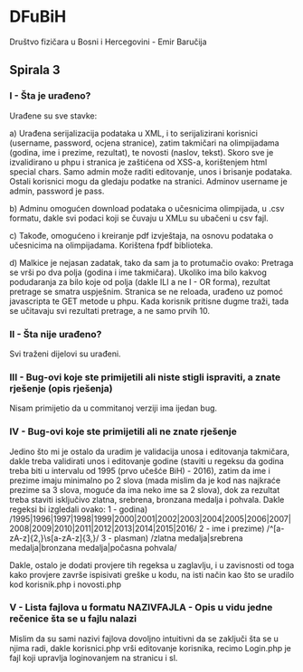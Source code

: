 # DFuBiH

Društvo fizičara u Bosni i Hercegovini - Emir Baručija

## Spirala 3

### I  - Šta je urađeno?

Urađene su sve stavke:

a) Urađena serijalizacija podataka u XML, i to serijalizirani korisnici (username, password, ocjena stranice), zatim takmičari na olimpijadama (godina, ime i prezime, rezultat), te novosti (naslov, tekst).
Skoro sve je izvalidirano u phpu i stranica je zaštićena od XSS-a, korištenjem html special chars.
Samo admin može raditi editovanje, unos i brisanje podataka. Ostali korisnici mogu da gledaju podatke na stranici.
Adminov username je admin, password je pass.

b) Adminu omogućen download podataka o učesnicima olimpijada, u .csv formatu, dakle svi podaci koji se čuvaju u XMLu su ubačeni u csv fajl.

c) Takođe, omogućeno i kreiranje pdf izvještaja, na osnovu podataka o učesnicima na olimpijadama. Korištena fpdf biblioteka.

d) Malkice je nejasan zadatak, tako da sam ja to protumačio ovako:
Pretraga se vrši po dva polja (godina i ime takmičara). Ukoliko ima bilo kakvog podudaranja za bilo koje od polja (dakle ILI a ne I - OR forma), rezultat pretrage se smatra uspješnim.
Stranica se ne reloada, urađeno uz pomoć javascripta te GET metode u phpu.
Kada korisnik pritisne dugme traži, tada se učitavaju svi rezultati pretrage, a ne samo prvih 10.



### II  - Šta nije urađeno?

Svi traženi dijelovi su urađeni.



### III - Bug-ovi koje ste primijetili ali niste stigli ispraviti, a znate rješenje (opis rješenja)

Nisam primijetio da u commitanoj verziji ima ijedan bug.



### IV  - Bug-ovi koje ste primijetili ali ne znate rješenje

Jedino što mi je ostalo da uradim je validacija unosa i editovanja takmičara, dakle treba validirati unos i editovanje godine (staviti u regeksu da godina treba biti u intervalu od 1995 (prvo učešće BiH) - 2016), zatim da ime i prezime imaju minimalno po 2 slova (mada mislim da je kod nas najkraće prezime sa 3 slova, moguće da ima neko ime sa 2 slova), dok za rezultat treba staviti isključivo zlatna, srebrena, bronzana medalja i pohvala.
Dakle regeksi bi izgledali ovako:
1 - godina) /1995|1996|1997|1998|1999|2000|2001|2002|2003|2004|2005|2006|2007|2008|2009|2010|2011|2012|2013|2014|2015|2016/
2 - ime i prezime) /^[a-zA-z]{2,}\s[a-zA-z]{3,}/
3 - plasman) /zlatna medalja|srebrena medalja|bronzana medalja|počasna pohvala/

Dakle, ostalo je dodati provjere tih regeksa u zaglavlju, i u zavisnosti od toga kako provjere završe ispisivati greške u kodu, na isti način kao što se uradilo kod korisnik.php i novosti.php

### V  - Lista fajlova u formatu NAZIVFAJLA - Opis u vidu jedne rečenice šta se u fajlu nalazi

Mislim da su sami nazivi fajlova dovoljno intuitivni da se zaključi šta se u njima radi, dakle korisnici.php vrši editovanje korisnika, recimo Login.php je fajl koji upravlja loginovanjem na stranicu i sl.